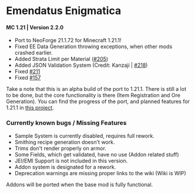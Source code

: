 # Emendatus Enigmatica
#### MC 1.21 | Version 2.2.0

- Port to NeoForge 21.1.72 for Minecraft 1.21.1!
- Fixed EE Data Generation throwing exceptions, when other mods crashed earlier.
- Added Strata Limit per Material ([#205](https://github.com/Ridanisaurus/EmendatusEnigmatica/issues/205))
- Added JSON Validation System (Credit: Kanzaji | [#218](https://github.com/Ridanisaurus/EmendatusEnigmatica/pull/218))
- Fixed [#211](https://github.com/Ridanisaurus/EmendatusEnigmatica/issues/211)
- Fixed [#157](https://github.com/Ridanisaurus/EmendatusEnigmatica/issues/157)

Take a note that this is an alpha build of the port to 1.21.1. There is still a lot to be done, but the core functionality is there (Item Registration and Ore Generation). You can find the progress of the port, and planned features for 1.21.1 in [this project](https://github.com/users/Kanzaji/projects/3).

### Currently known bugs / Missing Features
- Sample System is currently disabled, requires full rework.
- Smithing recipe generation doesn't work.
- Trims don't render properly on armor.
- Some Fields, which get validated, have no use (Addon related stuff)
- JEI/EMI Support is not included in this version.
- Addon system is designated for a rework.
- Deprecation warnings are missing proper links to the wiki (Wiki is WIP)

Addons will be ported when the base mod is fully functional.
